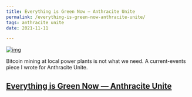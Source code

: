 ```yaml
---
title: Everything is Green Now — Anthracite Unite
permalink: /everything-is-green-now-anthracite-unite/
tags: anthracite unite
date: 2021-11-11

---
```


[![img](https://www.bootlegcoal.com/wp-content/uploads/2021/11/king-bit-coal_crop-1-1.png)](http://anthraciteunite.com/2021/11/11/everything-is-green-now/)

Bitcoin mining at local power plants is not what we need. A current-events piece I wrote for Anthracite Unite.

## [Everything is Green Now — Anthracite Unite](http://anthraciteunite.com/2021/11/11/everything-is-green-now/)